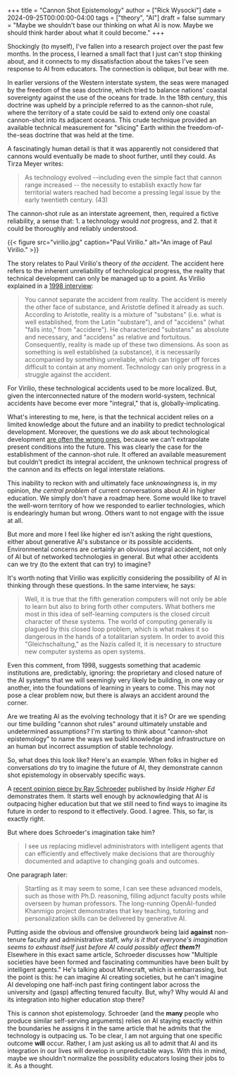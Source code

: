 +++
title = "Cannon Shot Epistemology"
author = ["Rick Wysocki"]
date = 2024-09-25T00:00:00-04:00
tags = ["theory", "AI"]
draft = false
summary = "Maybe we shouldn't base our thinking on what AI is now. Maybe we should think harder about what it could become."
+++

Shockingly (to myself), I've fallen into a research project over the
past few months. In the process, I learned a small fact that I just
can't stop thinking about, and it connects to my dissatisfaction about
the takes I've seen response to AI from educators. The connection is
oblique, but bear with me.

In earlier versions of the Western interstate system, the seas were
managed by the freedom of the seas doctrine, which tried to balance
nations' coastal sovereignty against the use of the oceans for trade. In
the 18th century, this doctrine was upheld by a principle referred to as
the cannon-shot rule, where the territory of a state could be said to
extend only one coastal cannon-shot into its adjacent oceans. This crude
technique provided an available technical measurement for "slicing"
Earth within the freedom-of-the-seas doctrine that was held at the time.

A fascinatingly human detail is that it was apparently not considered
that cannons would eventually be made to shoot further, until they
could. As Tirza Meyer writes:

> As technology evolved --including even the simple fact that cannon
> range increased -- the necessity to establish exactly how far
> territorial waters reached had become a pressing legal issue by the
> early twentieth century. (43)

The cannon-shot rule as an interstate agreement, then, required a
fictive reliability, a sense that: 1. a technology would _not_ progress,
and 2. that it could be thoroughly and reliably understood.

{{&lt; figure src="virilio.jpg" caption="Paul Virilio." alt="An image of
Paul Virilio." &gt;}}

The story relates to Paul Virilio's theory of _the accident._ The
accident here refers to the inherent unreliability of technological
progress, the reality that technical development can only be managed up
to a point. As Virilio explained in a
[1998 interview](https://v2.nl/articles/surfing-the-accident):

> You cannot separate the accident from reality. The accident is merely
> the other face of substance, and Aristotle defined it already as such.
> According to Aristotle, reality is a mixture of "substans" (i.e. what
> is well established, from the Latin "substare"), and of "accidens"
> (what "falls into," from "accidere"). He characterized "substans" as
> absolute and necessary, and "accidens" as relative and fortuitous.
> Consequently, reality is made up of these two dimensions. As soon as
> something is well established (a substance), it is necessarily
> accompanied by something unreliable, which can trigger off forces
> difficult to contain at any moment. Technology can only progress in a
> struggle against the accident.

For Virilio, these technological accidents used to be more localized.
But, given the interconnected nature of the modern world-system,
technical accidents have become ever more "integral," that is,
globally-implicating.

What's interesting to me, here, is that the technical accident relies on
a limited knowledge about the future and an inability to predict
technological development. Moreover, the questions we _do_ ask about
technological development
[are
often the wrong ones](https://www.ben-evans.com/benedictevans/2017/01/11/wrongquestions), because we can't extrapolate present conditions
into the future. This was clearly the case for the establishment of the
cannon-shot rule. It offered an available measurement but couldn't
predict its integral accident, the unknown technical progress of the
cannon and its effects on legal interstate relations.

This inability to reckon with and ultimately face _unknowingness_ is, in
my opinion, _the central_ _problem_ of current conversations about AI in
higher education. We simply don't have a roadmap here. Some would like
to travel the well-worn territory of how we responded to earlier
technologies, which is endearingly human but wrong. Others want to not
engage with the issue at all.

But more and more I feel like higher ed isn't asking the right
questions, either about generative AI's substance or its possible
accidents. Environmental concerns are certainly an obvious integral
accident, not only of AI but of networked technologies in general. But
what other accidents can we try (to the extent that can try) to imagine?

It's worth noting that Virilio was explicitly considering the
possibility of AI in thinking through these questions. In the same
interview, he says:

> Well, it is true that the fifth generation computers will not only be
> able to learn but also to bring forth other computers. What bothers me
> most in this idea of self-learning computers is the closed circuit
> character of these systems. The world of computing generally is
> plagued by this closed loop problem, which is what makes it so
> dangerous in the hands of a totalitarian system. In order to avoid
> this "Gleichschaltung," as the Nazis called it, it is necessary to
> structure new computer systems as open systems.

Even this comment, from 1998, suggests something that academic
institutions are, predictably, ignoring: the proprietary and closed
nature of the AI systems that we will seemingly very likely be building,
in one way or another, into the foundations of learning in years to
come. This may not pose a clear problem now, but there is always an
accident around the corner.

Are we treating AI as the evolving technology that it is? Or are we
spending our time building "cannon shot rules" around ultimately
unstable and undetermined assumptions? I'm starting to think about
"cannon-shot epistemology" to name the ways we build knowledge and
infrastructure on an human but incorrect assumption of stable
technology.

So, what does this look like? Here's an example. When folks in higher ed
conversations _do_ try to imagine the future of AI, they demonstrate
cannon shot epistemology in observably specific ways.

A
[recent
opinion piece by Ray Schroeder](https://www.insidehighered.com/opinion/blogs/online-trending-now/2024/09/25/near-future-vision-ai-higher-ed) published by _Inside Higher Ed_
demonstrates them. It starts well enough by acknowledging that AI is
outpacing higher education but that we still need to find ways to
imagine its future in order to respond to it effectively. Good. I agree.
This, so far, is exactly right.

But where does Schroeder's imagination take him?

> I see us replacing midlevel administrators with intelligent agents
> that can efficiently and effectively make decisions that are
> thoroughly documented and adaptive to changing goals and outcomes.

One paragraph later:

> Startling as it may seem to some, I can see these advanced models,
> such as those with Ph.D. reasoning, filling adjunct faculty posts
> while overseen by human professors. The long-running OpenAI-funded
> Khanmigo project demonstrates that key teaching, tutoring and
> personalization skills can be delivered by generative AI.

Putting aside the obvious and offensive groundwork being laid **against**
non-tenure faculty and administrative staff, _why is it that everyone's
imagination seems to exhaust itself just before AI could possibly affect
**them?!**_ Elsewhere in this exact same article, Schroeder discusses how
"Multiple societies have been formed and fascinating communities have
been built by intelligent agents." He's talking about Minecraft, which
is embarrassing, but the point is this: he can imagine AI creating
societies, but he can't imagine AI developing one half-inch past firing
contingent labor across the university and (gasp) affecting tenured
faculty. But, why? Why would AI and its integration into higher
education stop there?

This is cannon shot epistemology. Schroeder (and the **many** people who
produce similar self-serving arguments) relies on AI staying exactly
within the boundaries he assigns it in the same article that he admits
that the technology is outpacing us. To be clear, I am not arguing that
one specific outcome **will** occur. Rather, I am just asking us all to
admit that AI and its integration in our lives will develop in
unpredictable ways. With this in mind, maybe we shouldn't normalize the
possibility educators losing their jobs to it. As a thought.
